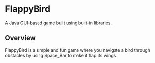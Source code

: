 # FlappyBird

A Java GUI-based game built using built-in libraries.

## Overview
FlappyBird is a simple and fun game where you navigate a bird through obstacles by using Space_Bar to make it flap its wings.
